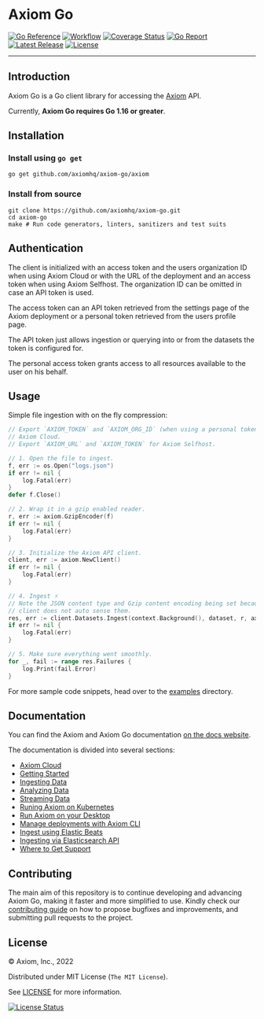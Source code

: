# Axiom Go

[![Go Reference][gopkg_badge]][gopkg]
[![Workflow][workflow_badge]][workflow]
[![Coverage Status][coverage_badge]][coverage]
[![Go Report][report_badge]][report]
[![Latest Release][release_badge]][release]
[![License][license_badge]][license]

---

## Introduction

Axiom Go is a Go client library for accessing the [Axiom](https://www.axiom.co/)
API.

Currently, **Axiom Go requires Go 1.16 or greater**.

## Installation

### Install using `go get`

```shell
go get github.com/axiomhq/axiom-go/axiom
```

### Install from source

```shell
git clone https://github.com/axiomhq/axiom-go.git
cd axiom-go
make # Run code generators, linters, sanitizers and test suits
```

## Authentication

The client is initialized with an access token and the users organization ID
when using Axiom Cloud or with the URL of the deployment and an access token
when using Axiom Selfhost. The organization ID can be omitted in case an API
token is used.

The access token can an API token retrieved from the settings page of the Axiom
deployment or a personal token retrieved from the users profile page.

The API token just allows ingestion or querying into or from the datasets the
token is configured for.

The personal access token grants access to all resources available to the user
on his behalf.

## Usage

Simple file ingestion with on the fly compression:

```go
// Export `AXIOM_TOKEN` and `AXIOM_ORG_ID` (when using a personal token) for
// Axiom Cloud.
// Export `AXIOM_URL` and `AXIOM_TOKEN` for Axiom Selfhost.

// 1. Open the file to ingest.
f, err := os.Open("logs.json")
if err != nil {
	log.Fatal(err)
}
defer f.Close()

// 2. Wrap it in a gzip enabled reader.
r, err := axiom.GzipEncoder(f)
if err != nil {
	log.Fatal(err)
}

// 3. Initialize the Axiom API client.
client, err := axiom.NewClient()
if err != nil {
	log.Fatal(err)
}

// 4. Ingest ⚡
// Note the JSON content type and Gzip content encoding being set because the
// client does not auto sense them.
res, err := client.Datasets.Ingest(context.Background(), dataset, r, axiom.JSON, axiom.Gzip, axiom.IngestOptions{})
if err != nil {
	log.Fatal(err)
}

// 5. Make sure everything went smoothly.
for _, fail := range res.Failures {
	log.Print(fail.Error)
}
```

For more sample code snippets, head over to the [examples](examples) directory.

## Documentation

You can find the Axiom and Axiom Go documentation
[on the docs website](https://docs.axiom.co/).

The documentation is divided into several sections:

- [Axiom Cloud](https://www.axiom.co/docs/install/cloud)
- [Getting Started](https://docs.axiom.co/usage/getting-started/)
- [Ingesting Data](https://docs.axiom.co/usage/ingest/)
- [Analyzing Data](https://docs.axiom.co/usage/analyze/)
- [Streaming Data](https://docs.axiom.co/usage/stream/)
- [Runing Axiom on Kubernetes](https://docs.axiom.co/install/kubernetes/)
- [Run Axiom on your Desktop](https://docs.axiom.co/install/demo/)
- [Manage deployments with Axiom CLI](https://www.axiom.co/docs/reference/cli)
- [Ingest using Elastic Beats](https://docs.axiom.co/data-shippers/elastic-beats/)
- [Ingesting via Elasticsearch API](https://docs.axiom.co/data-shippers/api/)
- [Where to Get Support](https://axiom.co/support)

## Contributing

The main aim of this repository is to continue developing and advancing
Axiom Go, making it faster and more simplified to use. Kindly check our
[contributing guide](https://github.com/axiomhq/axiom-go/blob/main/Contributing.md)
on how to propose bugfixes and improvements, and submitting pull requests to the
project.

## License

&copy; Axiom, Inc., 2022

Distributed under MIT License (`The MIT License`).

See [LICENSE](LICENSE) for more information.

[![License Status][license_status_badge]][license_status]

<!-- Badges -->

[gopkg]: https://pkg.go.dev/github.com/axiomhq/axiom-go
[gopkg_badge]: https://img.shields.io/badge/doc-reference-007d9c?logo=go&logoColor=white&style=flat-square
[workflow]: https://github.com/axiomhq/axiom-go/actions/workflows/push.yml
[workflow_badge]: https://img.shields.io/github/workflow/status/axiomhq/axiom-go/Push?style=flat-square&ghcache=unused
[coverage]: https://codecov.io/gh/axiomhq/axiom-go
[coverage_badge]: https://img.shields.io/codecov/c/github/axiomhq/axiom-go.svg?style=flat-square&ghcache=unused
[report]: https://goreportcard.com/report/github.com/axiomhq/axiom-go
[report_badge]: https://goreportcard.com/badge/github.com/axiomhq/axiom-go?style=flat-square&ghcache=unused
[release]: https://github.com/axiomhq/axiom-go/releases/latest
[release_badge]: https://img.shields.io/github/release/axiomhq/axiom-go.svg?style=flat-square&ghcache=unused
[license]: https://opensource.org/licenses/MIT
[license_badge]: https://img.shields.io/github/license/axiomhq/axiom-go.svg?color=blue&style=flat-square&ghcache=unused
[license_status]: https://app.fossa.com/projects/git%2Bgithub.com%2Faxiomhq%2Faxiom-go
[license_status_badge]: https://app.fossa.com/api/projects/git%2Bgithub.com%2Faxiomhq%2Faxiom-go.svg?type=large&ghcache=unused
